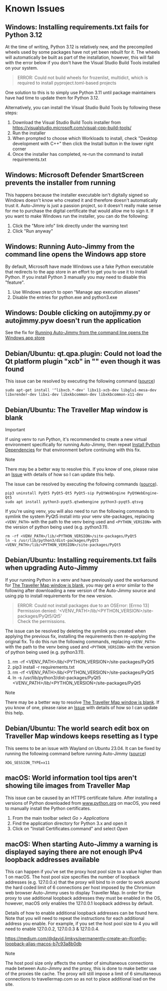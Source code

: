 # Known Issues

## Windows: Installing requirements.txt fails for Python 3.12
At the time of writing, Python 3.12 is relatively new, and the precompiled wheels used by some
packages have not yet been rebuilt for it. The wheels will automatically be built as part of
the installation, however, this will fail with the error below if you don't have the Visual
Studio Build Tools installed on your system.

> ERROR: Could not build wheels for frozenlist, multidict, which is required to install pyproject.toml-based projects

One solution to this is to simply use Python 3.11 until package maintainers have had time to
update them for Python 3.12.

Alternatively, you can install the Visual Studio Build Tools by following these steps:
1. Download the Visual Studio Build Tools installer from https://visualstudio.microsoft.com/visual-cpp-build-tools/
2. Run the installer
3. When prompted to choose which Workloads to install, check "Desktop development with C++"
   then click the Install button in the lower right corner
4. Once the installer has completed, re-run the command to install requirements.txt

## Windows: Microsoft Defender SmartScreen prevents the installer from running
This happens because the installer executable isn't digitally signed so Windows doesn't
know who created it and therefore doesn't automatically trust it. Auto-Jimmy is just a
passion project, so it doesn't really make sense for me to purchase the digital
certificate that would allow me to sign it.
If you want to make Windows run the installer, you can do the following:
1. Click the "More info" link directly under the warning text
2. Click "Run anyway"

## Windows: Running Auto-Jimmy from the command line opens the Windows app store
By default, Microsoft have made Windows use a fake Python executable that redirects to the app
store in an effort to get you to use it to install Python. If you install Python 3 manually
you may need to disable this "feature".
1. Use Windows search to open "Manage app execution aliases"
2. Disable the entries for python.exe and python3.exe

## Windows: Double clicking on autojimmy.py or autojimmy.pyw doesn't run the application
See the fix for [Running Auto-Jimmy from the command line opens the Windows app store](#windows-running-auto-jimmy-from-the-command-line-opens-the-windows-app-store)

## Debian/Ubuntu: qt.qpa.plugin: Could not load the Qt platform plugin "xcb" in "" even though it was found
This issue can be resolved by executing the following command
([source](https://forum.qt.io/topic/127696/qt-qpa-plugin-could-not-load-the-qt-platform-plugin-xcb-in-even-though-it-was-found/27))
```
sudo apt-get install '^libxcb.*-dev' libx11-xcb-dev libglu1-mesa-dev libxrender-dev libxi-dev libxkbcommon-dev libxkbcommon-x11-dev
```

## Debian/Ubuntu: The Traveller Map window is blank
> [!IMPORTANT]
> If using venv to run Python, it's recommended to create a new virtual environment
> specifically for running Auto-Jimmy, then repeat [Install Python Dependencies](../README.md#step-2-install-python-dependencies)
> for that environment before continuing with this fix.

> [!NOTE]
> There may be a better way to resolve this. If you know of one, please raise an
> [Issue](https://github.com/cthulhustig/autojimmy/issues) with details of how so I
> can update this help.

The issue can be resolved by executing the following commands
([source](https://stackoverflow.com/questions/73868174/pyqtwebengine-dontt-show-nothing)).
```
pip3 uninstall PyQt5 PyQt5-Qt5 PyQt5-sip PyQtWebEngine PyQtWebEngine-Qt5
sudo apt install python3-pyqt5.qtwebengine python3-pyqt5.qtsvg
```

If you're using venv, you will also need to run the following commands to symlink the
system PyQt5 install into your venv site-packages, replacing `<VENV_PATH>` with the path
to the venv being used and `<PYTHON_VERSION>` with the version of python being used (e.g.
python3.11).
```
rm -rf <VENV_PATH>/lib/<PYTHON_VERSION>/site-packages/PyQt5
ln -s /usr/lib/python3/dist-packages/PyQt5 <VENV_PATH>/lib/<PYTHON_VERSION>/site-packages/PyQt5
```

## Debian/Ubuntu: Installing requirements.txt fails when upgrading Auto-Jimmy
If your running Python in a venv and have previously used the workaround for 
[The Traveller Map window is blank](#debianubuntu-the-traveller-map-window-is-blank),
you may get a error similar to the following after downloading a new version
of the Auto-Jimmy source and using pip to install requirements for the new
version.

> ERROR: Could not install packages due to an OSError: [Errno 13] Permission denied: '<VENV_PATH>/lib/<PYTHON_VERSION>/site-packages/PyQt5/Qt5'<br>
> Check the permissions.

The issue can be resolved by deleting the symlink you created when applying the
previous fix, installing the requirements then re-applying the original fix. To
do this run the following commands, replacing `<VENV_PATH>` with the path to the
venv being used and `<PYTHON_VERSION>` with the version of python being used
(e.g. python3.11).
1. rm -rf <VENV_PATH>/lib/<PYTHON_VERSION>/site-packages/PyQt5
2. pip3 install -r requirements.txt
3. rm -rf <VENV_PATH>/lib/<PYTHON_VERSION>/site-packages/PyQt5
4. ln -s /usr/lib/python3/dist-packages/PyQt5 <VENV_PATH>/lib/<PYTHON_VERSION>/site-packages/PyQt5

> [!NOTE]
> There may be a better way to resolve [The Traveller Map window is blank](#debianubuntu-the-traveller-map-window-is-blank).
> If you know of one, please raise an [Issue](https://github.com/cthulhustig/autojimmy/issues)
> with details of how so I can update this help.

## Debian/Ubuntu: The world search edit box on Traveller Map windows keeps resetting as I type
This seems to be an issue with Wayland on Ubuntu 23.04. It can be fixed by running the
following command before running Auto-Jimmy ([source](https://github.com/githubuser0xFFFF/Qt-Advanced-Docking-System/issues/288))
```
XDG_SESSION_TYPE=x11
```

## macOS: World information tool tips aren't showing tile images from Traveller Map
This issue can be caused by an HTTPS certificate failure. After installing a versions of
Python downloaded from www.python.org on macOS, you need to manually install the Python
certificates.
1. From the main toolbar select *Go > Applications*
2. Find the application directory for Python 3.x and open it
3. Click on "Install Certificates.command" and select *Open*

## macOS: When starting Auto-Jimmy a warning is displayed saying there are not enough IPv4 loopback addresses available
This can happen if you've set the proxy host pool size to a value higher than 1
on macOS. The host pool size specifies the number of loopback addresses (e.g.
127.0.0.x) that the proxy will bind to in order to work around the hard coded
limit of 6 connections per host imposed by the Chromium web browser Auto-Jimmy
uses to display Traveller Map. In order for the proxy to use additional loopback
addresses they must be enabled in the OS, however, macOS only enables the
127.0.0.1 loopback address by default.

Details of how to enable additional loopback addresses can be found here. Note
that you will need to repeat the instructions for each additional address you
enable. For example, if you set the host pool size to 4 you will need to enable
127.0.0.2, 127.0.0.3 & 127.0.0.4.

https://medium.com/@david.limkys/permanently-create-an-ifconfig-loopback-alias-macos-b7c93a8b0db

> [!NOTE]
> The host pool size only affects the number of simultaneous connections made
> between Auto-Jimmy and the proxy, this is done to make better use of the
> proxies tile cache. The proxy will still impose a limit of 6 simultaneous
> connections to travellermap.com so as not to place additional load on the site.
